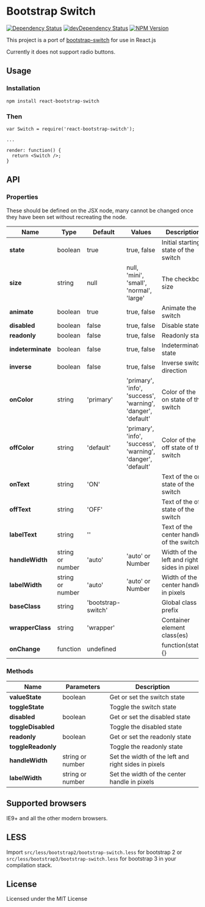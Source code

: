 # Bootstrap Switch
[![Dependency Status](https://david-dm.org/julusian/react-bootstrap-switch.svg?style=flat)](https://david-dm.org/julusian/react-bootstrap-switch)
[![devDependency Status](https://david-dm.org/julusian/react-bootstrap-switch/dev-status.svg?style=flat)](https://david-dm.org/julusian/react-bootstrap-switch#info=devDependencies)
[![NPM Version](http://img.shields.io/npm/v/react-bootstrap-switch.svg?style=flat)](https://www.npmjs.org/)

This project is a port of [bootstrap-switch](https://github.com/nostalgiaz/bootstrap-switch) for use in React.js

Currently it does not support radio buttons.

## Usage

### Installation
```
npm install react-bootstrap-switch
```

### Then
```
var Switch = require('react-bootstrap-switch');

...

render: function() {
  return <Switch />;
}
```

## API
### Properties
These should be defined on the JSX node, many cannot be changed once they have been set without recreating the node.

| Name              | Type    | Default   | Values | Description |
| ----------------- | ------- | --------- | ------ | ----------- |
| **state**         | boolean | true      | true, false | Initial starting state of the switch |
| **size**          | string  | null      | null, 'mini', 'small', 'normal', 'large' | The checkbox size |
| **animate**       | boolean | true      | true, false | Animate the switch |
| **disabled**      | boolean | false     | true, false | Disable state |
| **readonly**      | boolean | false     | true, false | Readonly state |
| **indeterminate** | boolean | false     | true, false | Indeterminate state |
| **inverse**       | boolean | false     | true, false | Inverse switch direction|
| **onColor**       | string  | 'primary' | 'primary', 'info', 'success', 'warning', 'danger', 'default' | Color of the on state of the switch |
| **offColor**      | string  | 'default' | 'primary', 'info', 'success', 'warning', 'danger', 'default' | Color of the off state of the switch |
| **onText**        | string  | 'ON'      | | Text of the on state of the switch |
| **offText**       | string  | 'OFF'     | | Text of the off state of the switch |
| **labelText**     | string  | ''        | | Text of the center handle of the switch |
| **handleWidth**   | string or number | 'auto' | 'auto' or Number | Width of the left and right sides in pixels |
| **labelWidth**    | string or number | 'auto' | 'auto' or Number |  Width of the center handle in pixels |
| **baseClass**     | string  | 'bootstrap-switch' | | Global class prefix  |
| **wrapperClass**  | string  | 'wrapper' | | Container element class(es) |
| **onChange**      | function | undefined| | function(state){} |

### Methods
| Name         | Parameters    | Description |
| ------------ | ------- | ----------- |
| **valueState** | boolean  | Get or set the switch state |
| **toggleState**   |  | Toggle the switch state |
| **disabled** | boolean | Get or set the disabled state |
| **toggleDisabled** |  | Toggle the disabled state |
| **readonly** | boolean | Get or set the readonly state |
| **toggleReadonly** |  | Toggle the readonly state |
| **handleWidth** | string or number | Set the width of the left and right sides in pixels |
| **labelWidth** | string or number | Set the width of the center handle in pixels |


## Supported browsers

IE9+ and all the other modern browsers.


## LESS 

Import `src/less/bootstrap2/bootstrap-switch.less` for bootstrap 2 or `src/less/bootstrap3/bootstrap-switch.less` for bootstrap 3 in your compilation stack.


## License

Licensed under the MIT License

